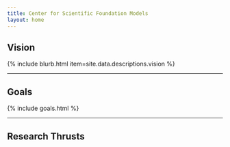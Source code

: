 ```yaml
---
title: Center for Scientific Foundation Models
layout: home
---
```


## Vision
{% include blurb.html item=site.data.descriptions.vision %}

<hr>

## Goals
{% include goals.html %}   

<hr>

## Research Thrusts

[micde]: https://micde.umich.edu
[DFS]: https://deepforestsci.com
